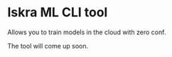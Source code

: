 # Iskra ML CLI tool

Allows you to train models in the cloud with zero conf.

The tool will come up soon.
